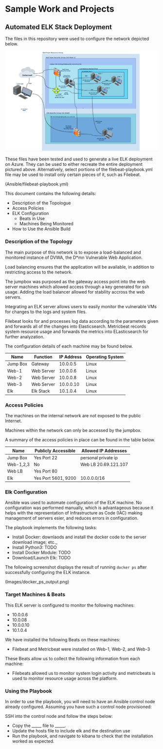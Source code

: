 # Sample Work and Projects
## Automated ELK Stack Deployment

The files in this repository were used to configure the network depicted below.

![test](/Diagrams/ELKSTACK_DIAGRAM.png)

These files have been tested and used to generate a live ELK deployment on Azure. They can be used to either recreate the entire deployment pictured above. Alternatively, select portions of the filebeat-playbook.yml file may be used to install only certain pieces of it, such as Filebeat.

  (Ansible/filebeat-playbook.yml)

This document contains the following details:
- Description of the Topologue
- Access Policies
- ELK Configuration
  - Beats in Use
  - Machines Being Monitored
- How to Use the Ansible Build


### Description of the Topology

The main purpose of this network is to expose a load-balanced and monitored instance of DVWA, the D*mn Vulnerable Web Application.

Load balancing ensures that the application will be available, in addition to restricting access to the network.

The jumpbox was purposed as the gateway access point into the web server machines which allowed access through a key generated for ssh usage. Adding the load balancer allowed for stability accross the web servers. 

Integrating an ELK server allows users to easily monitor the vulnerable VMs for changes to the logs and system files.

Filebeat looks for and processes log data according to the parameters given and forwards all of the changes into Elasticsearch. 
Metricbeat records system resource usage and forwards the metrics into ELasticsearch for further analyzation.

The configuration details of each machine may be found below.


| Name     | Function   | IP Address | Operating System |
|----------|------------|------------|------------------|
| Jump Box | Gateway    | 10.0.0.5   | Linux            |
| Web-1    | Web Server | 10.0.0.6   | Linux            |
| Web-2    | Web Server | 10.0.0.8   | Linux            |
| Web-3    | Web Server | 10.0.0.10  | Linux            |
| Elk      | Elk Stack  | 10.1.0.4   | Linux            |

### Access Policies

The machines on the internal network are not exposed to the public Internet. 

Machines within the network can only be accessed by the jumpbox.


A summary of the access policies in place can be found in the table below.

| Name     | Publicly Accessible  | Allowed IP Addresses |
|----------|----------------------|----------------------|
| Jump Box | Yes  Port 22         | personal private ip  |
| Web-1,2,3| No                   | Web LB 20.69.121.107 |
| Web LB   | Yes  Port 80         |                      |
| Elk      | Yes  Port 5601, 9200 | 10.0.0.0/16          |

### Elk Configuration

Ansible was used to automate configuration of the ELK machine. No configuration was performed manually, which is advantageous because it helps with the representation of Infrastructure as Code (IAC) making management of servers esier, and reduces errors in configuration.

The playbook implements the following tasks:
- Install Docker: downlaods and install the docker code to the server download image; etc._
- Install Python3: TODO
- Install Docker Module: TODO
- Download/Launch Elk: TODO

The following screenshot displays the result of running `docker ps` after successfully configuring the ELK instance.

(Images/docker_ps_output.png)

### Target Machines & Beats
This ELK server is configured to monitor the following machines:
- 10.0.0.6
- 10.0.08
- 10.0.0.10
- 10.1.0.4

We have installed the following Beats on these machines:
- Filebeat and Metricbeat were installed on Web-1, Web-2, and Web-3

These Beats allow us to collect the following information from each machine:
- Filebeats allowed us to monitor system login activity and metricbeats is used to monitor resource usage across the platform.

### Using the Playbook
In order to use the playbook, you will need to have an Ansible control node already configured. Assuming you have such a control node provisioned: 

SSH into the control node and follow the steps below:
- Copy the _____ file to _____.
- Update the hosts file to include elk and the destination use
- Run the playbook, and navigate to kibana to check that the installation worked as expected.


